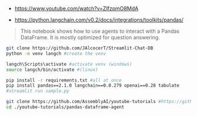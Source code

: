 * https://www.youtube.com/watch?v=ZIfzpmO8MdA




* https://python.langchain.com/v0.2/docs/integrations/toolkits/pandas/

> This notebook shows how to use agents to interact with a Pandas DataFrame. It is mostly optimized for question answering.


```sh
git clone https://github.com/JAlcocerT/Streamlit-Chat-DB
python -m venv langch #create the venv

langch\Scripts\activate #activate venv (windows)
source langch/bin/activate #(linux)
```

```sh
pip install -r requirements.txt #all at once
pip install pandas==2.1.0 langchain==0.0.279 openai==0.28 tabulate
#streamlit run sample.py
```

```sh
git clone https://github.com/AssemblyAI/youtube-tutorials #https://github.com/AssemblyAI/youtube-tutorials/tree/main/pandas-dataframe-agent
cd ./youtube-tutorials/pandas-dataframe-agent
```